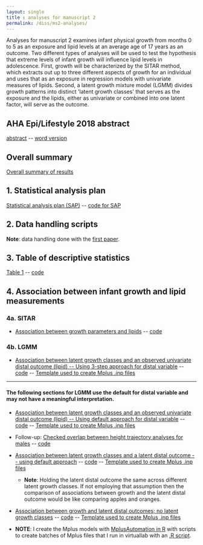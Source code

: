 ```yaml
---
layout: single
title : analyses for manuscript 2
permalink: /diss/ms2-analyses/
---
```


Analyses for manuscript 2 examines infant physical growth from months 0 to 5 as an exposure and lipid levels at an average age of 17 years as an outcome. Two different types of analyses will be used to test the hypothesis that extreme levels of infant growth will influence lipid levels in adolescence. First, growth will be characterized by the SITAR method, which extracts out up to three different aspects of growth for an individual and uses that as an exposure in regression models with univariate measures of lipids. Second, a latent growth mixture model (LGMM) divides growth patterns into distinct 'latent growth classes' that serves as the exposure and the lipids, either as univariate or combined into one latent factor, will serve as the outcome.

## AHA Epi/Lifestyle 2018 abstract

[abstract](../../unc-dissertation-markdown-p2/includes/scripts/paper2/aha2018/abstract-m2.html) -- [word version](../../unc-dissertation-markdown-p2/includes/scripts/paper2/aha2018/abstract-m2.docx)


## Overall summary

[Overall summary of results](../../unc-dissertation-markdown-p2/includes/scripts/paper2/overall-summary.html)


## 1. Statistical analysis plan

[Statistical analysis plan (SAP)](../../unc-dissertation-markdown-p2/includes/scripts/paper2/sap2.html) -- [code for SAP](../../unc-dissertation-markdown-p2/includes/scripts/paper2/sap2.Rmd)

<p></p>


## 2. Data handling scripts

**Note**: data handling done with the [first paper](/diss/ms1-analyses).

<p></p>

## 3. Table of descriptive statistics

[Table 1](../../unc-dissertation-markdown-p2/includes/scripts/paper2/table1.pdf) -- [code](../../unc-dissertation-markdown-p2/includes/scripts/paper2/table1.Rmd)

<p></p>


## 4. Association between infant growth and lipid measurements

### 4a. SITAR 

  * [Association between growth parameters and lipids](../../unc-dissertation-markdown-p2/includes/scripts/paper2/initial-m2.html) -- [code](../../unc-dissertation-markdown-p2/includes/scripts/paper2/initial-m2.Rmd)

### 4b. LGMM

  - [Association between latent growth classes and an observed univariate distal outcome (lipid) -- Using 3-step approach for distal variable](../../unc-dissertation-markdown-p2/includes/scripts/paper2/lgmm/virtuallab/distal/univariate/v2/models-2-results-univariate-distal-assn-BCH.html) -- [code](../../unc-dissertation-markdown-p2/includes/scripts/paper2/lgmm/virtuallab/distal/univariate/v2/models-2-results-univariate-distal-assn-BCH.Rmd) -- [Template used to create Mplus .inp files](../../unc-dissertation-markdown-p2/includes/scripts/paper2/lgmm/virtuallab/distal/template_mplus2-strat-sex-assn-classes-univ-distal-v2.txt)
  
--- 

#### The following sections for LGMM use the default for distal variable and may not have a meaningful interpretation.

  - [Association between latent growth classes and an observed univariate distal outcome (lipid) -- Using default approach for distal variable](../../unc-dissertation-markdown-p2/includes/scripts/paper2/lgmm/virtuallab/distal/univariate/models-2-results-univariate-distal-assn.html) -- [code](../../unc-dissertation-markdown-p2/includes/scripts/paper2/lgmm/virtuallab/distal/univariate/models-2-results-univariate-distal-assn.Rmd) -- [Template used to create Mplus .inp files](../../unc-dissertation-markdown-p2/includes/scripts/paper2/lgmm/virtuallab/distal/univariate/template_mplus2-strat-sex-assn-classes-univ-distal.txt)
  
  - Follow-up: [Checked overlap between height trajectory analyses for males](../../unc-dissertation-markdown-p2/includes/scripts/paper2/lgmm/virtuallab/distal/univariate/m2-univ-distal-compare-people-in-classes.html) -- [code](../../unc-dissertation-markdown-p2/includes/scripts/paper2/lgmm/virtuallab/distal/univariate/m2-univ-distal-compare-people-in-classes.Rmd)
  

  - [Association between latent growth classes and a latent distal outcome -- using default approach](../../unc-dissertation-markdown-p2/includes/scripts/paper2/lgmm/virtuallab/distal/latent-class-and-latent-distal-outcome/models-2-results-lc-latent-distal-assn.html) -- [code](../../unc-dissertation-markdown-p2/includes/scripts/paper2/lgmm/virtuallab/distal/latent-class-and-latent-distal-outcome/models-2-results-lc-latent-distal-assn.Rmd) -- [Template used to create Mplus .inp files](../../unc-dissertation-markdown-p2/includes/scripts/paper2/lgmm/virtuallab/distal/latent-class-and-latent-distal-outcome/template_mplus2-strat-sex-assn-classes-latentdistal.txt)
      * **Note**: Holding the latent distal outcome the same across different latent growth classes. If not employing that assumption then the comparison of associations between growth and the latent distal outcome would be like comparing apples and oranges.

  - [Association between growth and latent distal outcomes; no latent growth classes](../../unc-dissertation-markdown-p2/includes/scripts/paper2/lgmm/virtuallab/distal/models-2-results-latent-distal-assn.html) -- [code](../../unc-dissertation-markdown-p2/includes/scripts/paper2/lgmm/virtuallab/distal/models-2-results-latent-distal-assn.Rmd) -- [Template used to create Mplus .inp files](../../unc-dissertation-markdown-p2/includes/scripts/paper2/lgmm/virtuallab/distal/template_mplus2-strat-sex-assn-latentdistal.txt)


  * **NOTE**: I create the Mplus models with [MplusAutomation in R](../includes/scripts/paper1/lgmm/export-mplus.Rmd) with scripts to create batches of Mplus files that I run in virtuallab with an [.R script](../includes/scripts/paper2/lgmm/virtuallab/run-models.R).

